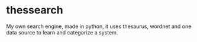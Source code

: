 thessearch
==========

My own search engine, made in python, it uses thesaurus, wordnet and one data source to learn and categorize a system.